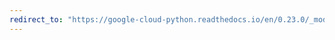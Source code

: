 ```yaml
---
redirect_to: "https://google-cloud-python.readthedocs.io/en/0.23.0/_modules/google/cloud/vision/feature.html"
---
```


